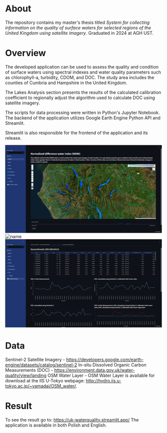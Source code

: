 # About

The repository contains my master's thesis titled *System for collecting information on the quality of surface waters for selected regions of the United Kingdom using satellite imagery*. Graduated in 2024 at AGH UST.

# Overview

The developed application can be used to assess the quality and condition of surface waters using spectral indexes and water quality parameters such as chlorophyll-a, turbidity, CDOM, and DOC. The study area includes the counties of Cumbria and Hampshire in the United Kingdom.

The Lakes Analysis section presents the results of the calculated calibration coefficient to regionally adjust the algorithm used to calculate DOC using satellite imagery.

The scripts for data processing were written in Python's Jupyter Notebook. The backend of the application utilizes Google Earth Engine Python API and Streamlit.

Streamlit is also responsible for the frontend of the application and its release.

![name](https://github.com/kobujak/water_quality/blob/main/images/NDWI.png)
![name](https://github.com/kobujak/water_quality/blob/main/images/Lakes_point.png)
![name](https://github.com/kobujak/water_quality/blob/main/images/Lakes_calibration.png)

# Data

Sentinel-2 Satellite Imagery - https://developers.google.com/earth-engine/datasets/catalog/sentinel-2
In-situ Dissolved Organic Carbon Measurements (DOC) - https://environment.data.gov.uk/water-quality/view/landing
OSM Water Layer - OSM Water Layer is available for download at the IIS U-Tokyo webpage: http://hydro.iis.u-tokyo.ac.jp/~yamadai/OSM_water/.

# Result

To see the result go to: https://uk-waterquality.streamlit.app/ The application is available in both Polish and English.